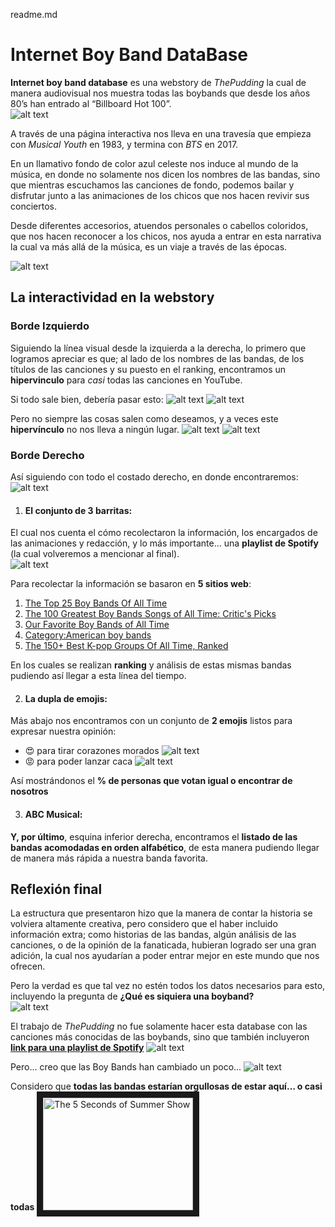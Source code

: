 readme.md
# Internet Boy Band DataBase  

**Internet boy band database** es una webstory de *ThePudding* la cual de manera audiovisual nos muestra todas las boybands que desde los años 80’s han entrado al “Billboard Hot 100”.  
![alt text](imagen0.jpeg)


A través de una página interactiva nos lleva en una travesía que empieza con *Musical Youth* en 1983, y termina con *BTS* en 2017.  

En un llamativo fondo de color azul celeste nos induce al mundo de la música, en donde no solamente nos dicen los nombres de las bandas, sino que mientras escuchamos las canciones de fondo, podemos bailar y disfrutar junto a las animaciones de los chicos que nos hacen revivir sus conciertos.  

Desde diferentes accesorios, atuendos personales o cabellos coloridos, que nos hacen reconocer a los chicos, nos ayuda a entrar en esta narrativa la cual va más allá de la música, es un viaje a través de las épocas.  

![alt text](imagen1.jpeg)


## La interactividad en la webstory

### Borde Izquierdo

Siguiendo la línea visual desde la izquierda a la derecha, lo primero que logramos apreciar es que; al lado de los nombres de las bandas, de los títulos de las canciones y su puesto en el ranking, encontramos un **hipervinculo** para *casi* todas las canciones en YouTube.  

Si todo sale bien, debería pasar esto:
![alt text](imagen1.5.jpeg)
![alt text](imagen2.jpeg)

Pero no siempre las cosas salen como deseamos, y a veces este **hipervínculo** no nos lleva a ningún lugar.
![alt text](imagen4.jpeg)
![alt text](imagen3.jpeg)


### Borde Derecho

Así siguiendo con todo el costado derecho, en donde encontraremos: 
![alt text](imagen5.jpeg) 

1. #### **El conjunto de 3 barritas**:
El cual nos cuenta el cómo recolectaron la información, los encargados de las animaciones y redacción, y lo más importante… una **playlist de Spotify** (la cual volveremos a mencionar al final).  
![alt text](imagen6.jpeg)

   Para recolectar la información se basaron en **5 sitios web**:  

   1. [The Top 25 Boy Bands Of All Time](https://www.buzzfeed.com/mrloganrhoades/the-top-25-boy-bands-of-all-time)  
   2. [The 100 Greatest Boy Bands Songs of All Time: Critic's Picks](https://www.billboard.com/media/lists/greatest-boy-band-songs-of-all-time-top-100-8362499/)  
   3. [Our Favorite Boy Bands of All Time](https://www.teenvogue.com/gallery/best-boy-bands)  
   4. [Category:American boy bands](https://en.wikipedia.org/wiki/Category:American_boy_bands)  
   5. [The 150+ Best K-pop Groups Of All Time, Ranked](https://www.ranker.com/list/k-pop-bands-and-musicians/ranker-music)  

   En los cuales se realizan **ranking** y análisis de estas mismas bandas pudiendo así llegar a esta línea del tiempo.  

2. #### La dupla de emojis:
 Más abajo nos encontramos con un conjunto de **2 emojis** listos para expresar nuestra opinión:  

   - 😍 para tirar corazones morados 
   ![alt text](imagen7.jpg)
   - 😡 para poder lanzar caca
   ![alt text](imagen8.jpg)


   Así mostrándonos el **% de personas que votan igual o encontrar de nosotros**  

3. #### ABC Musical:
 **Y, por último**, esquina inferior derecha, encontramos el **listado de las bandas acomodadas en orden alfabético**, de esta manera pudiendo llegar de manera más rápida a nuestra banda favorita.  

## Reflexión final  

La estructura que presentaron hizo que la manera de contar la historia se volviera altamente creativa, pero considero que el haber incluido información extra; como historias de las bandas, algún análisis de las canciones, o de la opinión de la fanaticada, hubieran logrado ser una gran adición, la cual nos ayudarían a poder entrar mejor en este mundo que nos ofrecen.  

Pero la verdad es que tal vez no estén todos los datos necesarios para esto, incluyendo la pregunta de **¿Qué es siquiera una boyband?**  
![alt text](imagen10.jpeg)

El trabajo de *ThePudding* no fue solamente hacer esta database con las canciones más conocidas de las boybands, sino que también incluyeron [**link para una playlist de Spotify**](https://open.spotify.com/playlist/2OJ4Gw6NRcrHGgpQumI88i?si=00ots-50T5qcgXIGnsF9yw)
![alt text](imagen11.jpeg)

Pero... creo que las Boy Bands han cambiado un poco...
![alt text](imagen12.jpeg)

Considero que **todas las bandas estarían orgullosas de estar aquí… o casi todas** 
<a href="https://www.youtube.com/watch?v=UFC3WvHn_ns&ab_channel=5SOS" target="_blank">
<img src="imagen13.jpeg" alt="The 5 Seconds of Summer Show" width="240" height="180" border="10" />
</a>